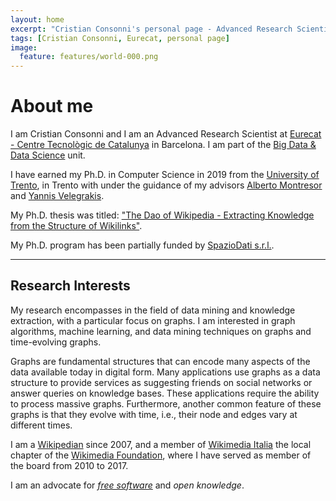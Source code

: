 ```yaml
---
layout: home
excerpt: "Cristian Consonni's personal page - Advanced Research Scientist at Eurecat - Centre Tecnològic de Catalunya"
tags: [Cristian Consonni, Eurecat, personal page]
image:
  feature: features/world-000.png
---
```


# About me

I am Cristian Consonni and I am an Advanced Research Scientist at
[Eurecat - Centre Tecnològic de Catalunya][eurecat] in Barcelona.
I am part of the [Big Data & Data Science][bigdata] unit.

I have earned my Ph.D. in Computer Science in 2019 from the [University of Trento][unitn],
in Trento with under the guidance of my advisors [Alberto Montresor][alberto]
and [Yannis Velegrakis][yannis].

My Ph.D. thesis was titled:
["The Dao of Wikipedia - Extracting Knowledge from the Structure of Wikilinks"][phd].

My Ph.D. program has been partially funded by [SpazioDati s.r.l.][spaziodati].

---

## Research Interests

My research encompasses in the field of data mining and knowledge extraction,
with a particular focus on graphs.
I am interested in graph algorithms, machine learning, and data mining
techniques on graphs and time-evolving graphs.

Graphs are fundamental structures that can encode many aspects of the data
available today in digital form. Many applications use graphs as a data
structure to provide services as suggesting friends on social networks or
answer queries on knowledge bases. These applications require the ability to
process massive graphs. Furthermore, another common feature of these graphs is
that they evolve with time, i.e., their node and edges vary at different
times.

I am a [Wikipedian][wikipedia] since 2007, and a member of [Wikimedia
Italia][wmi] the local chapter of the [Wikimedia Foundation][wmf], where I
have served as member of the board from 2010 to 2017.

I am an advocate for _[free software][fsf]_ and _open knowledge_.

[eurecat]: https://www.eurecat.org/
[bigdata]: https://eurecat.org/en/field-of-knowledge/big-data-data-science/
[unitn]: http://www.unitn.it/
[alberto]: http://cricca.disi.unitn.it/montresor/
[yannis]: https://velgias.github.io/
[spaziodati]: https://spaziodati.eu/
[phd]: https://iris.unitn.it/handle/11572/243097
[wikipedia]: https://it.wikipedia.org/wiki/Utente:CristianCantoro
[wmi]: https://www.wikimedia.it/
[wmf]: http://www.wikimediafoundation.org/
[fsf]: http://www.fsf.org/
